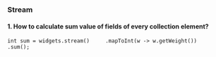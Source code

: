 ### Stream
#### 1. How to calculate sum value of fields of every collection element?
 `int sum = widgets.stream()    
                      .mapToInt(w -> w.getWeight())     
                      .sum();     `
